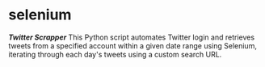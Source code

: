 # selenium
***Twitter Scrapper***
This Python script automates Twitter login and retrieves tweets from a specified account within a given date range using Selenium, iterating through each day's tweets using a custom search URL.
